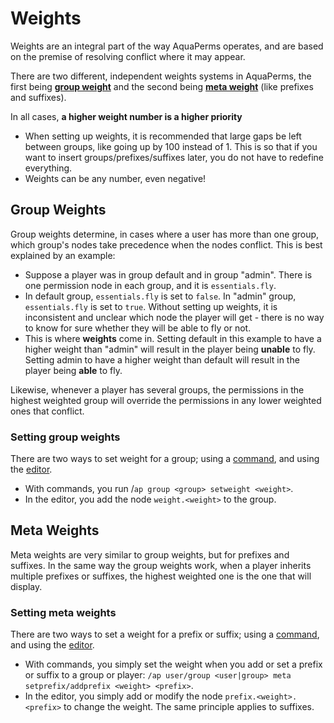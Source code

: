 # Weights
Weights are an integral part of the way AquaPerms operates, and are based on the premise of resolving conflict where it may appear.

There are two different, independent weights systems in AquaPerms, the first being [**group weight**](#group-weights) and the second being [**meta weight**](#meta-weights) (like prefixes and suffixes).

In all cases, **a higher weight number is a higher priority** 

* When setting up weights, it is recommended that large gaps be left between groups, like going up by 100 instead of 1. This is so that if you want to insert groups/prefixes/suffixes later, you do not have to redefine everything.
* Weights can be any number, even negative!


## Group Weights
Group weights determine, in cases where a user has more than one group, which group's nodes take precedence when the nodes conflict. This is best explained by an example:

* Suppose a player was in group default and in group "admin". There is one permission node in each group, and it is `essentials.fly`.
* In default group, `essentials.fly` is set to `false`. In "admin" group, `essentials.fly` is set to `true`. Without setting up weights, it is inconsistent and unclear which node the player will get - there is no way to know for sure whether they will be able to fly or not.
* This is where __weights__ come in. Setting default in this example to have a higher weight than "admin" will result in the player being **unable** to fly. Setting admin to have a higher weight than default will result in the player being **able** to fly.

Likewise, whenever a player has several groups, the permissions in the highest weighted group will override the permissions in any lower weighted ones that conflict. 

### Setting group weights
There are two ways to set weight for a group; using a [command](#Group-Commands#ap-group-group-setweight-weight), and using the [editor](#Web-Editor#aquaperms-nodes).

* With commands, you run /`ap group <group> setweight <weight>`.
* In the editor, you add the node `weight.<weight>` to the group.


## Meta Weights

Meta weights are very similar to group weights, but for prefixes and suffixes. In the same way the group weights work, when a player inherits multiple prefixes or suffixes, the highest weighted one is the one that will display.

### Setting meta weights
There are two ways to set a weight for a prefix or suffix; using a [command](#Meta-Commands), and using the [editor](#Web-Editor#aquaperms-nodes).

* With commands, you simply set the weight when you add or set a prefix or suffix to a group or player: `/ap user/group <user|group> meta setprefix/addprefix <weight> <prefix>`.
* In the editor, you simply add or modify the node `prefix.<weight>.<prefix>` to change the weight. The same principle applies to suffixes.
